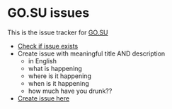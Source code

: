 # GO.SU issues

This is the issue tracker for [GO.SU](http://go.su)


- [Check if issue exists](https://github.com/be-gosu/issues/issues)
- Create issue with meaningful title AND description
  - in English
  - what is happening
  - where is it happening
  - when is it happening
  - how much have you drunk??
- [Create issue here](https://github.com/be-gosu/issues/issues)
